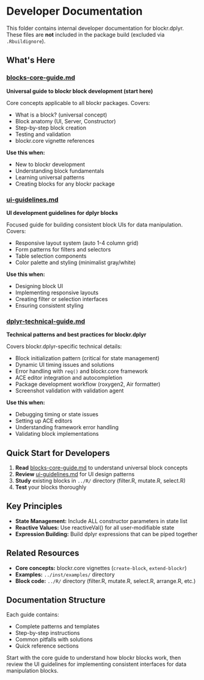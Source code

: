 # Developer Documentation

This folder contains internal developer documentation for blockr.dplyr. These files are **not** included in the package build (excluded via `.Rbuildignore`).

## What's Here

### [blocks-core-guide.md](blocks-core-guide.md)
**Universal guide to blockr block development (start here)**

Core concepts applicable to all blockr packages. Covers:
- What is a block? (universal concept)
- Block anatomy (UI, Server, Constructor)
- Step-by-step block creation
- Testing and validation
- blockr.core vignette references

**Use this when:**
- New to blockr development
- Understanding block fundamentals
- Learning universal patterns
- Creating blocks for any blockr package

### [ui-guidelines.md](ui-guidelines.md)
**UI development guidelines for dplyr blocks**

Focused guide for building consistent block UIs for data manipulation. Covers:
- Responsive layout system (auto 1-4 column grid)
- Form patterns for filters and selectors
- Table selection components
- Color palette and styling (minimalist gray/white)

**Use this when:**
- Designing block UI
- Implementing responsive layouts
- Creating filter or selection interfaces
- Ensuring consistent styling

### [dplyr-technical-guide.md](dplyr-technical-guide.md)
**Technical patterns and best practices for blockr.dplyr**

Covers blockr.dplyr-specific technical details:
- Block initialization pattern (critical for state management)
- Dynamic UI timing issues and solutions
- Error handling with `req()` and blockr.core framework
- ACE editor integration and autocompletion
- Package development workflow (roxygen2, Air formatter)
- Screenshot validation with validation agent

**Use this when:**
- Debugging timing or state issues
- Setting up ACE editors
- Understanding framework error handling
- Validating block implementations

## Quick Start for Developers

1. **Read** [blocks-core-guide.md](blocks-core-guide.md) to understand universal block concepts
2. **Review** [ui-guidelines.md](ui-guidelines.md) for UI design patterns
3. **Study** existing blocks in `../R/` directory (filter.R, mutate.R, select.R)
4. **Test** your blocks thoroughly

## Key Principles

- **State Management:** Include ALL constructor parameters in state list
- **Reactive Values:** Use reactiveVal() for all user-modifiable state
- **Expression Building:** Build dplyr expressions that can be piped together

## Related Resources

- **Core concepts:** blockr.core vignettes (`create-block`, `extend-blockr`)
- **Examples:** `../inst/examples/` directory
- **Block code:** `../R/` directory (filter.R, mutate.R, select.R, arrange.R, etc.)

## Documentation Structure

Each guide contains:
- Complete patterns and templates
- Step-by-step instructions
- Common pitfalls with solutions
- Quick reference sections

Start with the core guide to understand how blockr blocks work, then review the UI guidelines for implementing consistent interfaces for data manipulation blocks.
